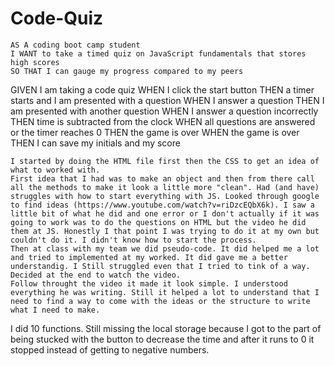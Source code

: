 # Code-Quiz
```
AS A coding boot camp student
I WANT to take a timed quiz on JavaScript fundamentals that stores high scores
SO THAT I can gauge my progress compared to my peers
```
GIVEN I am taking a code quiz
WHEN I click the start button
THEN a timer starts and I am presented with a question
WHEN I answer a question
THEN I am presented with another question
WHEN I answer a question incorrectly
THEN time is subtracted from the clock
WHEN all questions are answered or the timer reaches 0
THEN the game is over
WHEN the game is over
THEN I can save my initials and my score
```
I started by doing the HTML file first then the CSS to get an idea of what to worked with.
First idea that I had was to make an object and then from there call all the methods to make it look a little more "clean". Had (and have) struggles with how to start everything with JS. Looked through google to find ideas (https://www.youtube.com/watch?v=riDzcEQbX6k). I saw a little bit of what he did and one error or I don't actually if it was going to work was to do the questions on HTML but the video he did them at JS. Honestly I that point I was trying to do it at my own but couldn't do it. I didn't know how to start the process.
Then at class with my team we did pseudo-code. It did helped me a lot and tried to implemented at my worked. It did gave me a better understandig. I Still struggled even that I tried to tink of a way. Decided at the end to watch the video.
Follow throught the video it made it look simple. I understood everything he was writing. Still it helped a lot to understand that I need to find a way to come with the ideas or the structure to write what I need to make.
```
I did 10 functions. Still missing the local storage because I got to the part of being stucked with the button to decrease the time and after it runs to 0 it stopped instead of getting to negative numbers.